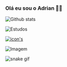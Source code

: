 ### Olá eu sou o Adrian 🐱‍👤



![Github stats ](https://github-readme-stats.vercel.app/api?username=04drian&show_icons=true&theme=dark)



![Estudos](https://img.shields.io/badge/Estudando-000080?sty)

[![icon's](https://img.shields.io/badge/Python-14354C?style=for-the-badge&logo=python&logoColor=blue)](https://www.python.org/)

![Imagem](https://lh5.googleusercontent.com/8gTlohm03X3wcic_Blo9WmhxBB2yXdlOWHaxkxvy5Ppjhr3vivJkzK873qI3AvFBxvgxvA4cL1ygolYQF6iQlbdLSIXUDDeiO7PdDGOqqovadjaIOaj9ats4utxZyaAO13oHbXhb)     

![snake gif](https://github.com/04drian/Formandodev/blob/output/github-contribution-grid-snake.svg)
